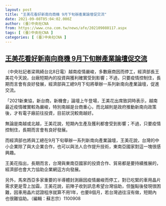 ```yaml
---
layout: post
title: "王美花看好新南向商機 9月下旬辦產業論壇促交流"
date: 2021-09-08T05:04:02.000Z
author: (臺)中央社CNA
from: https://www.cna.com.tw/news/afe/202109080117.aspx
tags: [ (臺)中央社CNA ]
categories: [ (臺)中央社CNA ]
---
```

<!--1631077442000-->
[王美花看好新南向商機 9月下旬辦產業論壇促交流](https://www.cna.com.tw/news/afe/202109080117.aspx)
------

<div>
<div></div><div class="paragraph"><p>（中央社記者梁珮綺台北8日電）越南疫情嚴峻，多數廠商因而停工，經濟部長王美花今天說，台廠短期內的投資與獲利確實受到影響；不過，只要疫情控制住，長期而言會有良好發展，經濟部與工總9月下旬將舉辦一系列新南向產業論壇，促進交流。</p><p>「2021新東協，新台商，新機會」論壇上午登場，王美花出席致詞時表示，越南最近疫情確實較為嚴峻，特別南越是台商重心，而北越則是政府推動新南向政策後，才有電子廠前往投資，目前狀況較南越好。</p><p>無論是南越或北越，王美花說，短期內生產及獲利都會受到影響；不過，只要疫情控制住，長期而言會有良好發展。</p><p>而經濟部也將與工總在9月下旬舉辦一系列新南向產業論壇，王美花說，台灣的中小企業除了與大企業合作，也可以與法人合作提升技術，東南亞國家對這一塊很感興趣。</p><p>王美花指出，長期而言，台灣與東南亞國家的投資合作、貿易都是要持續推展的，經濟部也會大力協助企業網這方向發展。</p><p>另外，馬來西亞多家重要的半導體封測廠因疫情嚴峻而停工，對已吃緊的車用晶片需求更是雪上加霜，王美花說，前陣子收到訊息希望台灣協助，但盤點後發現很困難，因車用晶片認證程序就算不用1年，也要8個月，若台灣過往沒有做，短期內也很難協助。（編輯：蘇志宗）1100908</p></div>
</div>
